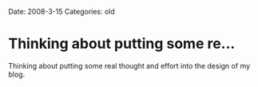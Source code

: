 Date: 2008-3-15
Categories: old

# Thinking about putting some re...

Thinking about putting some real thought and effort into the design of my blog.
